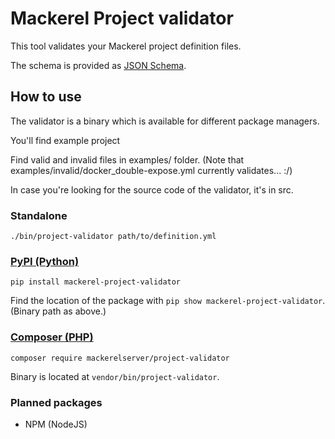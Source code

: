 # Mackerel Project validator

This tool validates your Mackerel project definition files.

The schema is provided as [JSON Schema](https://json-schema.org/).

## How to use

The validator is a binary which is available for different package managers.

You'll find example project 

Find valid and invalid files in examples/ folder.
(Note that examples/invalid/docker_double-expose.yml currently validates... :/)

In case you're looking for the source code of the validator, it's in src.

### Standalone

```shell script
./bin/project-validator path/to/definition.yml
```

### [PyPI (Python)](https://pypi.org/project/mackerel-project-validator)

```shell script
pip install mackerel-project-validator
```

Find the location of the package with `pip show mackerel-project-validator`. (Binary path as above.)

### [Composer (PHP)](https://packagist.org/packages/mackerel/project-validator)

```shell script
composer require mackerelserver/project-validator
```

Binary is located at `vendor/bin/project-validator`.

### Planned packages

* NPM (NodeJS)